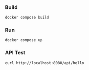 ### Build
```Bash
docker compose build
```

### Run
```Bash
docker compose up
```

### API Test
```Bash
curl http://localhost:8080/api/hello
```

